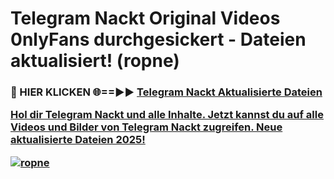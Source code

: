 # Telegram Nackt Original Videos 0nlyFans durchgesickert - Dateien aktualisiert! (ropne)

<h3>🔴 HIER KLICKEN 🌐==►► <a href="https://tinyurl.com/h6vf6nb8" rel="nofollow">Telegram Nackt Aktualisierte Dateien

Hol dir Telegram Nackt und alle Inhalte. Jetzt kannst du auf alle Videos und Bilder von Telegram Nackt zugreifen. Neue aktualisierte Dateien 2025!

[![ropne](https://i.imgur.com/sD4kR3V.gif)](https://tinyurl.com/h6vf6nb8)
